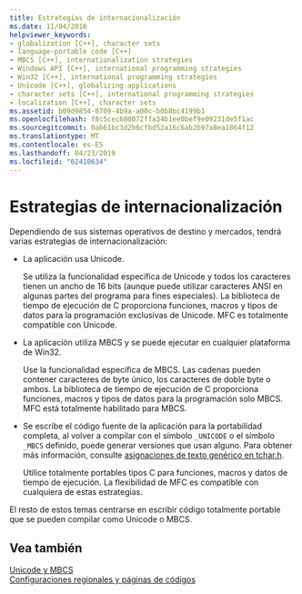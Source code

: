 ```yaml
---
title: Estrategias de internacionalización
ms.date: 11/04/2016
helpviewer_keywords:
- globalization [C++], character sets
- language-portable code [C++]
- MBCS [C++], internationalization strategies
- Windows API [C++], international programming strategies
- Win32 [C++], international programming strategies
- Unicode [C++], globalizing applications
- character sets [C++], international programming strategies
- localization [C++], character sets
ms.assetid: b09d9854-0709-4b9a-a00c-b0b8bc4199b1
ms.openlocfilehash: f8c5cec680072ffa34b1ee0bef9e09231de5f1ac
ms.sourcegitcommit: 0ab61bc3d2b6cfbd52a16c6ab2b97a8ea1864f12
ms.translationtype: MT
ms.contentlocale: es-ES
ms.lasthandoff: 04/23/2019
ms.locfileid: "62410634"
---
```

# <a name="internationalization-strategies"></a>Estrategias de internacionalización

Dependiendo de sus sistemas operativos de destino y mercados, tendrá varias estrategias de internacionalización:

- La aplicación usa Unicode.

   Se utiliza la funcionalidad específica de Unicode y todos los caracteres tienen un ancho de 16 bits (aunque puede utilizar caracteres ANSI en algunas partes del programa para fines especiales). La biblioteca de tiempo de ejecución de C proporciona funciones, macros y tipos de datos para la programación exclusivas de Unicode. MFC es totalmente compatible con Unicode.

- La aplicación utiliza MBCS y se puede ejecutar en cualquier plataforma de Win32.

   Use la funcionalidad específica de MBCS. Las cadenas pueden contener caracteres de byte único, los caracteres de doble byte o ambos. La biblioteca de tiempo de ejecución de C proporciona funciones, macros y tipos de datos para la programación solo MBCS. MFC está totalmente habilitado para MBCS.

- Se escribe el código fuente de la aplicación para la portabilidad completa, al volver a compilar con el símbolo `_UNICODE` o el símbolo `_MBCS` definido, puede generar versiones que usan alguno. Para obtener más información, consulte [asignaciones de texto genérico en tchar.h](../text/generic-text-mappings-in-tchar-h.md).

   Utilice totalmente portables tipos C para funciones, macros y datos de tiempo de ejecución. La flexibilidad de MFC es compatible con cualquiera de estas estrategias.

El resto de estos temas centrarse en escribir código totalmente portable que se pueden compilar como Unicode o MBCS.

## <a name="see-also"></a>Vea también

[Unicode y MBCS](../text/unicode-and-mbcs.md)<br/>
[Configuraciones regionales y páginas de códigos](../text/locales-and-code-pages.md)
